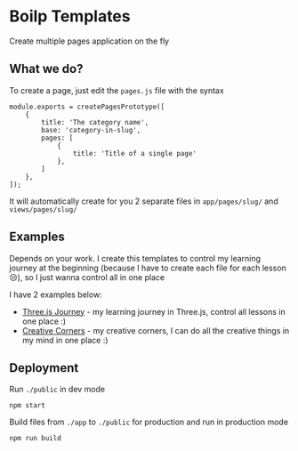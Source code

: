 # Boilp Templates

Create multiple pages application on the fly

## What we do?

To create a page, just edit the `pages.js` file with the syntax

```shell
module.exports = createPagesPrototype([
    {
        title: 'The category name',
        base: 'category-in-slug',
        pages: [
            {
                title: 'Title of a single page'
            },
        ]
    },
]);
```

It will automatically create for you 2 separate files in `app/pages/slug/` and `views/pages/slug/`

## Examples

Depends on your work. I create this templates to control my learning journey at the beginning (because I have to create each file for each lesson 😒), so I just wanna control all in one place

I have 2 examples below:

- [Three.js Journey](https://threejs-journey-ruddy.vercel.app/) - my learning journey in Three.js, control all lessons in one place :)
- [Creative Corners]() - my creative corners, I can do all the creative things in my mind in one place :)

## Deployment

Run `./public` in dev mode

```shell
npm start
```

Build files from `./app` to `./public` for production and run in production mode

```shell
npm run build
```
